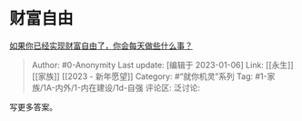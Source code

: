 # 财富自由
[如果你已经实现财富自由了，你会每天做些什么事？](https://www.zhihu.com/question/453693409/answer/2831596298)

> Author: #0-Anonymity
> Last update: [编辑于 2023-01-06]
> Link: [[永生]] [[家族]] [[2023 - 新年愿望]]
> Category: #“就你机灵”系列
> Tag: #1-家族/1A-内外/1-内在建设/1d-自强
> 评论区:
> 泛讨论:

写更多答案。
